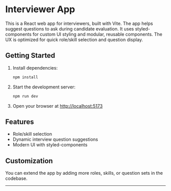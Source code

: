 # Interviewer App

This is a React web app for interviewers, built with Vite. The app helps suggest questions to ask during candidate evaluation. It uses styled-components for custom UI styling and modular, reusable components. The UX is optimized for quick role/skill selection and question display.

## Getting Started

1. Install dependencies:
   ```sh
   npm install
   ```
2. Start the development server:
   ```sh
   npm run dev
   ```
3. Open your browser at [http://localhost:5173](http://localhost:5173)

## Features
- Role/skill selection
- Dynamic interview question suggestions
- Modern UI with styled-components

## Customization
You can extend the app by adding more roles, skills, or question sets in the codebase.

---
